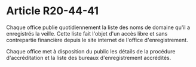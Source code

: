 # Article R20-44-41

Chaque office publie quotidiennement la liste des noms de domaine qu'il a enregistrés la veille. Cette liste fait l'objet d'un accès libre et sans contrepartie financière depuis le site internet de l'office d'enregistrement.



Chaque office met à disposition du public les détails de la procédure d'accréditation et la liste des bureaux d'enregistrement accrédités.
